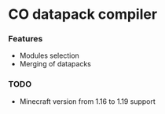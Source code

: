 # CO datapack compiler

### Features

- Modules selection
- Merging of datapacks

### TODO

- Minecraft version from 1.16 to 1.19 support
